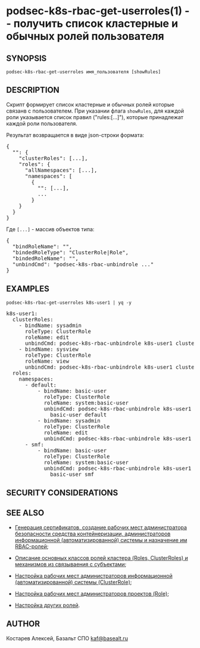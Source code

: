 podsec-k8s-rbac-get-userroles(1) -- получить список кластерные и обычных ролей пользователя
================================

## SYNOPSIS

`podsec-k8s-rbac-get-userroles имя_пользователя [showRules]`

## DESCRIPTION

Скрипт формирует список кластерные и обычных ролей  которые связанв с пользователем.
При указании флага `showRules`, для каждой роли указывается список правил ("rules:[...]"), которые принадлежат каждой роли пользователя.

Результат возвращается в виде json-строки формата:
<pre>
{
  "<username>": {
    "clusterRoles": [...],
    "roles": {
      "allNamespaces": [...],
      "namespaces": [
        {
          "<namespace1>": [...],
          ...
        }
    }
  }
}
</pre>

Где `[...]` - массив объектов типа:
<pre>
{
  "bindRoleName": "<bindRoleName>",
  "bindedRoleType": "ClusterRole|Role",
  "bindedRoleName": "<bindedRoleName>",
  "unbindCmd": "podsec-k8s-rbac-unbindrole ..."
}
</pre>


## EXAMPLES

`podsec-k8s-rbac-get-userroles k8s-user1 | yq -y`
<pre>
k8s-user1:
  clusterRoles:
    - bindName: sysadmin
      roleType: ClusterRole
      roleName: edit
      unbindCmd: podsec-k8s-rbac-unbindrole k8s-user1 clusterrole edit sysadmin
    - bindName: sysview
      roleType: ClusterRole
      roleName: view
      unbindCmd: podsec-k8s-rbac-unbindrole k8s-user1 clusterrole view sysview
  roles:
    namespaces:
      - default:
          - bindName: basic-user
            roleType: ClusterRole
            roleName: system:basic-user
            unbindCmd: podsec-k8s-rbac-unbindrole k8s-user1 role system:basic-user
              basic-user default
          - bindName: sysadmin
            roleType: ClusterRole
            roleName: edit
            unbindCmd: podsec-k8s-rbac-unbindrole k8s-user1 role edit sysadmin default
      - smf:
          - bindName: basic-user
            roleType: ClusterRole
            roleName: system:basic-user
            unbindCmd: podsec-k8s-rbac-unbindrole k8s-user1 role system:basic-user
              basic-user smf
</pre>

## SECURITY CONSIDERATIONS

## SEE ALSO

- [Генерация сертификатов, создание рабочих мест администратора безопасности средства контейнеризации, администраторов информационной (автоматизированной) системы и назначение им RBAC-ролей](https://github.com/alt-cloud/podsec/blob/master/k8s/RBAC/addUser/README.md);

- [Описание основных классов ролей кластера (Roles, ClusterRoles) и механизмов из связываения с субъектами](https://github.com/alt-cloud/podsec/blob/master/k8s/RBAC/addUser/rolesDescribe.md);

- [Настройка рабочих мест администраторов информационной (автоматизированной) системы (ClusterRole)](https://github.com/alt-cloud/podsec/blob/master/k8s/RBAC/addUser/clusterroleBinding.md);

- [Настройка рабочих мест администраторов проектов (Role)](https://github.com/alt-cloud/podsec/blob/master/k8s/RBAC/addUser/clusterroleBinding.md);

- [Настройка других ролей](https://github.com/alt-cloud/podsec/blob/master/k8s/RBAC/addUser/clusterroleBinding.md).

## AUTHOR

Костарев Алексей, Базальт СПО
kaf@basealt.ru
